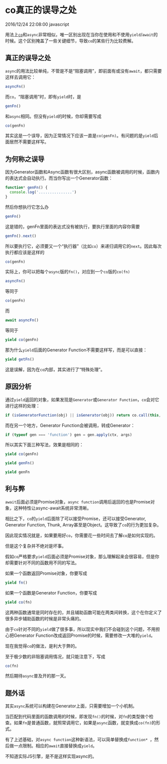 # co真正的误导之处
2016/12/24 22:08:00
javascript


用法上[`co`][co]和`async`非常相似，唯一区别出现在当你在使用和不使用`yield`/`await`的时候。这个区别掩盖了一些关键细节，导致`co`的某些行为比较费解。


## 真正的误导之处

`async`的用法比较单纯，不管是不是“阻塞调用”，即前面有或没有`await`，都只需要这样去调用它：

```js
asyncFn()
```

而`co`，“阻塞调用”时，即有`yield`时，是
```js
genFn()
```

和`async`相同。但没有`yield`的时候，你却需要写成

```js
co(genFn)
```

其实这是一个误导，因为正常情况下应该一直是`co(genFn)`。有问题的是`yield`后面居然不需要这样写。


## 为何称之误导

因为Generator函数和Async函数有很大区别，async函数被调用的时候，函数内的表达式会自动执行。而当你写出一个Generator函数：

```js
function* genFn() {
  console.log('...............')
}
```

然后你想执行它怎么办

```js
genFn()
```

这是错的，genFn里面的表达式没有被执行，要执行里面的内容你需要
```js
genFn().next()
```

所以要执行它，必须要又一个“执行器”（比如`co`）来递归调用它的`next`。因此每次执行都应该是这样的

```js
co(genFn)
```

实际上，你可以把每个`async`版的`fn()`，对应到一个`co`版的`co(fn)`

```js
asyncFn()
```

等同于

```js
co(genFn)
```

而

```js
await asyncFn()
```

等同于

```js
yield co(genFn)
```

那为什么`yield`后面的Generator Function不需要这样写，而是可以直接：

```js
yield getFn()
```

这是误解，因为在`co`内部，其实进行了“特殊处理”。


## 原因分析

通过`yield`返回的对象，如果发现是`Generator`或`Generator Function`，`co`会对它进行这样的处理：

```js
if (isGeneratorFunction(obj) || isGenerator(obj)) return co.call(this, obj)
```

而在另一个地方，Generator Function会被调用，转成Generator：

```js
if (typeof gen === 'function') gen = gen.apply(ctx, args)
```

所以其实下面三种写法，效果是相同的：

```js
yield co(genFn)
```

```js
yield genFn()
```

```js
yield genFn
```


## 利与弊

`await`后面必须是Promise对象，`async function`调用后返回的也是Promise对象，这种特性让async-await系统非常清晰。

相比之下，`co`的`yield`后面除了可以接受Promise，还可以接受Generator, Generator Function, Thunk, Array甚至是Object。这导致了`co`的行为更加复杂。

因此现实情况就是，如果要用好`co`，你需要花一些时间去了解`co`是如何实现的。

但是这个复杂并不绝对是坏事。

假如`co`严格要求`yield`后面必须是Promise对象，那么理解起来会很容易，但是你却需要针对不同的函数用不同的写法。

如果一个函数返回Promise对象，你要写成

```js
yield fn()
```

如果一个函数是Generator Function，你要写成

```js
yield co(fn)
```

这两种函数通常是同时存在的，并且辅助函数可能在两类间转换，这个在你定义了很多异步辅助函数的时候是非常头痛的。

由于`co`针对不同的`yield`做了很多事，所以现实中我们不会碰到这个问题，不用担心把Generator Function改成返回Promise的时候，需要修改一大堆的`yield`。

现在我觉得`co`的做法，是利大于弊的。

至于极少数的非阻塞调用情况，就只能注意下，写成

```js
co(fn)
```

然后期待`async`普及开的那一天。


## 题外话

其实`async`系统可以构建在Generator上面，只需要增加一个小机制。

当匹配到代码里面的函数调用的时候，即发现`fn()`的时候，对`fn`的类型做个检查。如果`fn`是普通函数，就照常调用它，如果是`async`函数，就变换成`co(fn)`的形式。

有了上述基础，对`async function`这种新语法，可以简单替换成`function* `，然后做一点限制。相应的`await`直接替换成`yield`。

不知道实际JS引擎，是不是这样实现async的。


[co]: https://github.com/tj/co/blob/master/index.js
